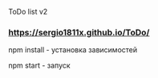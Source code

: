ToDo list v2

### https://sergio1811x.github.io/ToDo/

npm install - установка зависимостей

npm start - запуск
